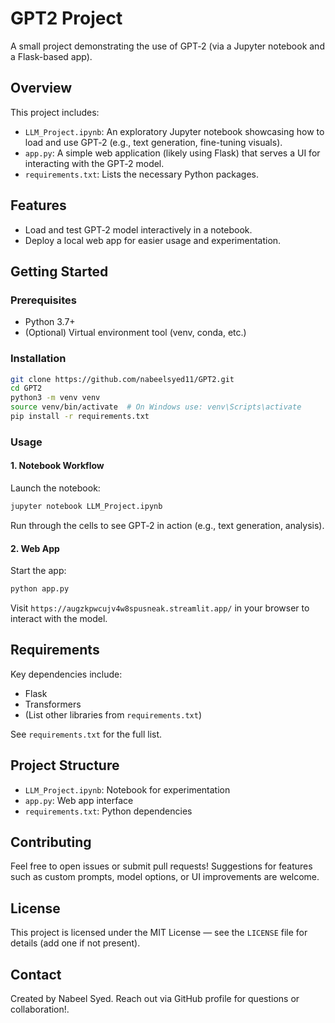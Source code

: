 # GPT2 Project

A small project demonstrating the use of GPT‑2 (via a Jupyter notebook and a Flask-based app).

## Overview

This project includes:

- `LLM_Project.ipynb`: An exploratory Jupyter notebook showcasing how to load and use GPT‑2 (e.g., text generation, fine-tuning visuals).
- `app.py`: A simple web application (likely using Flask) that serves a UI for interacting with the GPT‑2 model.
- `requirements.txt`: Lists the necessary Python packages.

## Features

- Load and test GPT‑2 model interactively in a notebook.
- Deploy a local web app for easier usage and experimentation.

## Getting Started

### Prerequisites

- Python 3.7+
- (Optional) Virtual environment tool (venv, conda, etc.)

### Installation

```bash
git clone https://github.com/nabeelsyed11/GPT2.git
cd GPT2
python3 -m venv venv
source venv/bin/activate  # On Windows use: venv\Scripts\activate
pip install -r requirements.txt
```

### Usage

#### 1. Notebook Workflow

Launch the notebook:

```bash
jupyter notebook LLM_Project.ipynb
```

Run through the cells to see GPT‑2 in action (e.g., text generation, analysis).

#### 2. Web App

Start the app:

```bash
python app.py
```

Visit `https://augzkpwcujv4w8spusneak.streamlit.app/` in your browser to interact with the model.

## Requirements

Key dependencies include:

- Flask
- Transformers
- (List other libraries from `requirements.txt`)

See `requirements.txt` for the full list.

## Project Structure

- `LLM_Project.ipynb`: Notebook for experimentation  
- `app.py`: Web app interface  
- `requirements.txt`: Python dependencies

## Contributing

Feel free to open issues or submit pull requests! Suggestions for features such as custom prompts, model options, or UI improvements are welcome.

## License

This project is licensed under the MIT License — see the `LICENSE` file for details (add one if not present).

## Contact

Created by Nabeel Syed. Reach out via GitHub profile for questions or collaboration!.
